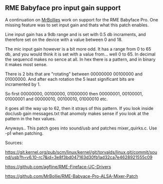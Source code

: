 ## RME Babyface pro input gain support

A continuation on [MrBollies](https://github.com/MrBollie) work on support for the RME Babyface Pro.
One missing feature was to set input gain and thats what this patch enables. 

Line input gain has a 9db range and is set with 0.5 db incraments, 
and therefore set on the device with a value between 0 and 18.

The mic input gain however is a bit more odd.
It has a range from 0 to 65 db, and you would think it is set with a value from... well 0 to 65.
In decimal the sequencd makes no sence at all. In hex there is a pattern, and in binary it makes most sense.

There is 2 bits that are "rotating" between 00000000 00100000 and 01000000. 
And after each rotation the 5 least significant bits are incramented by 1. 

So first 00000000, 00100000, 01000000
then 00000001, 00100001, 01000001
and 00000010, 00100010, 01000010
etc.

it goes all the way up to 62, then it strays of this pattern.
If you look inside doc/usb gain messages.txt that anomoly makes sense if you look at the pattern in the hex values.

Anyways.. This patch goes into sound/usb and patches mixer_quirks.c. Use -p1 when patching. 

Sources:

https://git.kernel.org/pub/scm/linux/kernel/git/torvalds/linux.git/commit/sound/usb?h=v6.10-rc7&id=3e8f3bd047163d30fb1ad32ca7e4628921555c09

https://github.com/agfline/RME-Fireface-UC-Drivers

https://github.com/MrBollie/RME-Babyace-Pro-ALSA-Mixer-Patch

